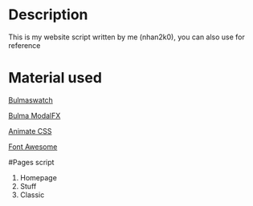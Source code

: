 # Description
This is my website script written by me (nhan2k0), you can also use for reference

# Material used
[Bulmaswatch](https://jenil.github.io/bulmaswatch/superhero/)

[Bulma ModalFX](https://github.com/postare/bulma-modal-fx)

[Animate CSS](https://github.com/daneden/animate.css)

[Font Awesome](https://fontawesome.com)

#Pages script
1. Homepage
2. Stuff 
3. Classic

